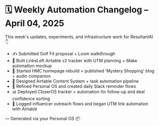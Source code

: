 # 🗓️ Weekly Automation Changelog – April 04, 2025

This week's updates, experiments, and infrastructure work for ResultantAI 👇

- ✍️ Submitted Golf Fit proposal + Loom walkthrough
- 🧠 Built LinksLeft Airtable v2 tracker with UTM planning + Make automation mockup
- 🧱 Started HMC homepage rebuild + published 'Mystery Shopping' blog + audio companion
- 🔁 Designed Airtable Content System + task automation pipeline
- 🚀 Refined Personal OS and created daily Slack reminder flows
- 📊 Deployed CloserOS tracker + automation for follow-up and deal confidence sorting
- 🎯 Logged influencer outreach flows and began UTM link automation with Airtable

—
Generated via your Personal OS 📦
